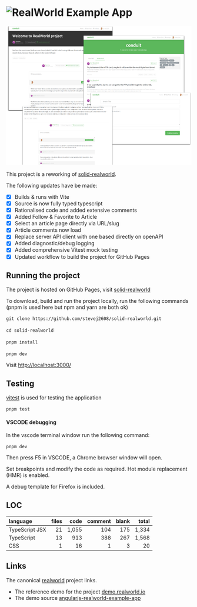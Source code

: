 # ![RealWorld Example App](logo.png)

![](./docs/img/real-world.png)

This project is a reworking of [solid-realworld].

The following updates have be made:

- [X] Builds & runs with Vite
- [X] Source is now fully typed typescript
- [X] Rationalised code and added extensive comments
- [X] Added Follow & Favorite to Article
- [X] Select an article page directly via URL/slug
- [X] Article comments now load
- [X] Replace server API client with one based directly on openAPI
- [X] Added diagnostic/debug logging
- [X] Added comprehensive Vitest mock testing
- [X] Updated workflow to build the project for GitHub Pages

## Running the project

The project is hosted on GitHub Pages, visit [solid-realworld](https://stevej2608.github.io/solid-realworld/)

To download, build and run the project locally, run the following commands (pnpm is used here but npm and yarn are both ok)

    git clone https://github.com/stevej2608/solid-realworld.git

    cd solid-realworld

    pnpm install

    pnpm dev

Visit [http://localhost:3000/](http://localhost:3000/)

## Testing

[vitest] is used for testing the application

    pnpm test

#### VSCODE debugging

In the vscode terminal window run the following command:

    pnpm dev

Then press F5 in VSCODE, a Chrome browser window will open.

Set breakpoints and modify the code as required. Hot module
replacement (HMR) is enabled.

A debug template for Firefox is included.

## LOC

| language | files | code | comment | blank | total |
| :--- | ---: | ---: | ---: | ---: | ---: |
| TypeScript JSX | 21 | 1,055 | 104 | 175 | 1,334 |
| TypeScript | 13 | 913 | 388 | 267 | 1,568 |
| CSS | 1 | 16 | 1 | 3 | 20 |

## Links

The canonical [realworld] project links.

* The reference demo for the project [demo.realworld.io]
* The demo source [angularjs-realworld-example-app]

[vitest]: https://vitest.dev/
[angularjs-realworld-example-app]: https://github.com/gothinkster/angularjs-realworld-example-app
[demo.realworld.io]: https://demo.realworld.io/#/
[realworld]:https://github.com/gothinkster/realworld
[solid-realworld]: https://github.com/solidjs/solid-realworld

